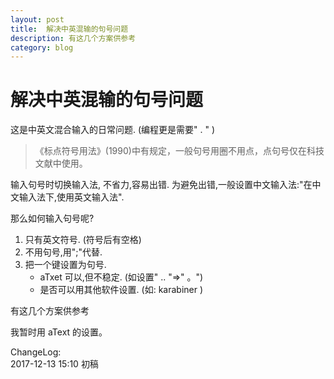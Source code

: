 ```yaml
---
layout: post
title:  解决中英混输的句号问题
description: 有这几个方案供参考
category: blog
---
```


# 解决中英混输的句号问题

这是中英文混合输入的日常问题. (编程更是需要" . " )

>《标点符号用法》(1990)中有规定，一般句号用圈不用点，点句号仅在科技文献中使用。

输入句号时切换输入法, 不省力,容易出错.
为避免出错,一般设置中文输入法:"在中文输入法下,使用英文输入法".
 
那么如何输入句号呢?

1. 只有英文符号. (符号后有空格) 
2. 不用句号,用";"代替.
3. 把一个键设置为句号. 
	* aTxet 可以,但不稳定. (如设置" .. "=>" 。")
	* 是否可以用其他软件设置. (如: karabiner )

有这几个方案供参考

我暂时用 aText 的设置。 

ChangeLog:  
2017-12-13 15:10 初稿




